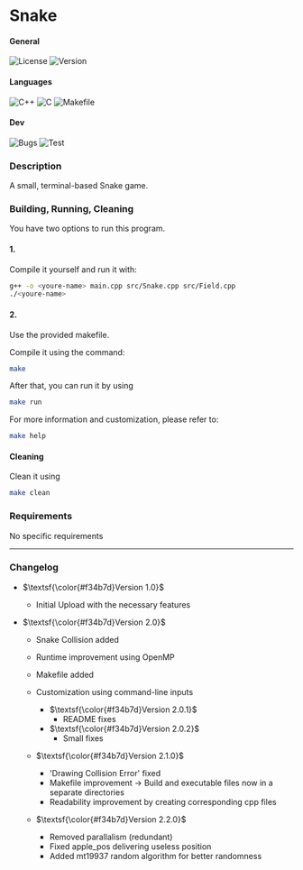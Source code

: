 # Snake

#### General

![License](https://img.shields.io/badge/License-MIT-%23f34b7d.svg?style=for-the-badge)
![Version](https://img.shields.io/badge/Version-2.2.0-%23f34b7d.svg?style=for-the-badge)

#### Languages

![C++](https://img.shields.io/badge/c++-%23f34b7d.svg?style=for-the-badge&logo=c%2B%2B&logoColor=white)
![C](https://img.shields.io/badge/C-gray?style=for-the-badge&logo=c&logoColor=white)
![Makefile](https://img.shields.io/badge/Makefile-%23008FBA.svg?style=for-the-badge&logo=make&logoColor=white)

#### Dev

![Bugs](https://img.shields.io/badge/Known_Bugs-0-%23f34b7d.svg?style=for-the-badge)
![Test](https://img.shields.io/badge/Tests_Passed-0/0-%23f34b7d.svg?style=for-the-badge)

### Description

A small, terminal-based Snake game.

### Building, Running, Cleaning

You have two options to run this program.

#### 1.

Compile it yourself and run it with:

```bash
g++ -o <youre-name> main.cpp src/Snake.cpp src/Field.cpp
./<youre-name>
```

#### 2.

Use the provided makefile.

Compile it using the command:

```bash
make
```

After that, you can run it by using

```bash
make run
```

For more information and customization, please refer to: 

```bash
make help
```

#### Cleaning

Clean it using

```bash
make clean
```

### Requirements

No specific requirements

---

### Changelog

- $\textsf{\color{#f34b7d}Version 1.0}$
  - Initial Upload with the necessary features

- $\textsf{\color{#f34b7d}Version 2.0}$
  - Snake Collision added
  - Runtime improvement using OpenMP
  - Makefile added
  - Customization using command-line inputs

    - $\textsf{\color{#f34b7d}Version 2.0.1}$
      - README fixes
    - $\textsf{\color{#f34b7d}Version 2.0.2}$
      - Small fixes
  - $\textsf{\color{#f34b7d}Version 2.1.0}$
    - 'Drawing Collision Error' fixed
    - Makefile improvement -> Build and executable files now in a separate directories
    - Readability improvement by creating corresponding cpp files
  - $\textsf{\color{#f34b7d}Version 2.2.0}$
    - Removed parallalism (redundant)
    - Fixed apple_pos delivering useless position
    - Added mt19937 random algorithm for better randomness
